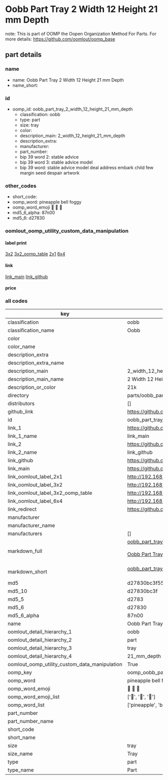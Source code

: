 # Oobb Part Tray 2 Width 12 Height 21 mm Depth  

note: This is part of OOMP the Oopen Organization Method For Parts. For more details: https://github.com/oomlout/oomp_base

##  part details
  







### name
* name: Oobb Part Tray 2 Width 12 Height 21 mm Depth
* name_short: 
### id
* oomp_id: oobb_part_tray_2_width_12_height_21_mm_depth
  * classification: oobb
  * type: part
  * size: tray
  * color: 
  * description_main: 2_width_12_height_21_mm_depth
  * description_extra: 
  * manufacturer: 
  * part_number: 
  * bip 39 word 2: stable advice
  * bip 39 word 3: stable advice model
  * bip 39 word: stable advice model deal address embark child few margin seed despair artwork

### other_codes
* short_code: 
* oomp_word: pineapple bell foggy
* oomp_word_emoji :pineapple: :bell: :foggy:
* md5_6_alpha: 87n00
* md5_6: d27830






### oomlout_oomp_utility_custom_data_manipulation
#### label print
[3x2](http://192.168.1.245:1112/?label=oomp%2087n00)
[3x2_oomp_table](http://192.168.1.108:1112/?label=oomp%2087n00)
[2x1](http://192.168.1.242:1112/?label=oomp%2087n00)
[6x4](http://192.168.1.55:1112/?label=oomp%2087n00)    

#### link

[link_main](https://github.com/oomlout/oomlout_oomp_version_1_messy/tree/main/parts/oobb_part_tray_2_width_12_height_21_mm_depth) [link_github](https://github.com/oomlout/oomlout_oomp_version_1_messy/tree/main/parts/oobb_part_tray_2_width_12_height_21_mm_depth)                             

#### price







### all codes 
| key | value |  
| --- | --- |  
| classification | oobb |  
| classification_name | Oobb |  
| color |  |  
| color_name |  |  
| description_extra |  |  
| description_extra_name |  |  
| description_main | 2_width_12_height_21_mm_depth |  
| description_main_name | 2 Width 12 Height 21 mm Depth |  
| description_or_color | 21k |  
| directory | parts/oobb_part_tray_2_width_12_height_21_mm_depth |  
| distributors | [] |  
| github_link | https://github.com/oomlout/oomlout_oomp_part_src/tree/main/parts/oobb_part_tray_2_width_12_height_21_mm_depth |  
| id | oobb_part_tray_2_width_12_height_21_mm_depth |  
| link_1 | https://github.com/oomlout/oomlout_oomp_version_1_messy/tree/main/parts/oobb_part_tray_2_width_12_height_21_mm_depth |  
| link_1_name | link_main |  
| link_2 | https://github.com/oomlout/oomlout_oomp_version_1_messy/tree/main/parts/oobb_part_tray_2_width_12_height_21_mm_depth |  
| link_2_name | link_github |  
| link_github | https://github.com/oomlout/oomlout_oomp_version_1_messy/tree/main/parts/oobb_part_tray_2_width_12_height_21_mm_depth |  
| link_main | https://github.com/oomlout/oomlout_oomp_version_1_messy/tree/main/parts/oobb_part_tray_2_width_12_height_21_mm_depth |  
| link_oomlout_label_2x1 | http://192.168.1.242:1112/?label=oomp%2087n00 |  
| link_oomlout_label_3x2 | http://192.168.1.245:1112/?label=oomp%2087n00 |  
| link_oomlout_label_3x2_oomp_table | http://192.168.1.108:1112/?label=oomp%2087n00 |  
| link_oomlout_label_6x4 | http://192.168.1.55:1112/?label=oomp%2087n00 |  
| link_redirect | https://github.com/oomlout/oomlout_oomp_version_1_messy/tree/main/parts/oobb_part_tray_2_width_12_height_21_mm_depth |  
| manufacturer |  |  
| manufacturer_name |  |  
| manufacturers | [] |  
| markdown_full | [oobb_part_tray_2_width_12_height_21_mm_depth](none)<br>[](none)<br>[Oobb Part Tray 2 Width 12 Height 21 Mm Depth](none)<br><br> |  
| markdown_short | [oobb_part_tray_2_width_12_height_21_mm_depth](none)<br><br> |  
| md5 | d27830bc3f5584fd2101b3831d01069e |  
| md5_10 | d27830bc3f |  
| md5_5 | d2783 |  
| md5_6 | d27830 |  
| md5_6_alpha | 87n00 |  
| name | Oobb Part Tray 2 Width 12 Height 21 mm Depth |  
| oomlout_detail_hierarchy_1 | oobb |  
| oomlout_detail_hierarchy_2 | part |  
| oomlout_detail_hierarchy_3 | tray |  
| oomlout_detail_hierarchy_4 | 21_mm_depth |  
| oomlout_oomp_utility_custom_data_manipulation | True |  
| oomp_key | oomp_oobb_part_tray_2_width_12_height_21_mm_depth |  
| oomp_word | pineapple bell foggy |  
| oomp_word_emoji | :pineapple: :bell: :foggy: |  
| oomp_word_emoji_list | [':pineapple:', ':bell:', ':foggy:'] |  
| oomp_word_list | ['pineapple', 'bell', 'foggy'] |  
| part_number |  |  
| part_number_name |  |  
| short_code |  |  
| short_name |  |  
| size | tray |  
| size_name | Tray |  
| type | part |  
| type_name | Part |  
